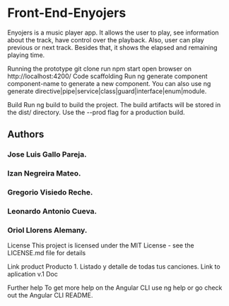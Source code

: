 # Front-End-Enyojers

Enyojers is a music player app. It allows the user to play, see information about the track, have control over the playback. Also, user can play previous or next track. Besides that, it shows the elapsed and remaining playing time.

Running the prototype
git clone 
run npm start
open browser on http://localhost:4200/
Code scaffolding
Run ng generate component component-name to generate a new component. You can also use ng generate directive|pipe|service|class|guard|interface|enum|module.

Build
Run ng build to build the project. The build artifacts will be stored in the dist/ directory. Use the --prod flag for a production build.

## Authors
### Jose Luis Gallo Pareja.
### Izan Negreira Mateo.
### Gregorio Visiedo Reche.
### Leonardo Antonio Cueva.
### Oriol Llorens Alemany.

License
This project is licensed under the MIT License - see the LICENSE.md file for details

Link product
Producto 1. Listado y detalle de todas tus canciones.
Link to aplication v.1
Doc 

Further help
To get more help on the Angular CLI use ng help or go check out the Angular CLI README.
